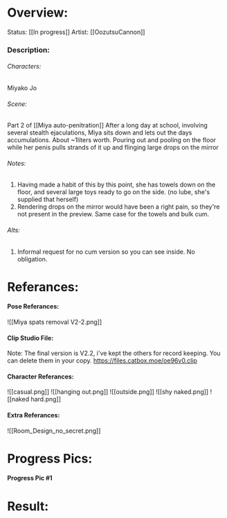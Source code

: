 # Overview:
Status: [[In progress]]
Artist: [[OozutsuCannon]]
### Description:

###### Characters:
Miyako Jo
###### Scene:
Part 2 of [[Miya auto-penitration]]
After a long day at school, involving several stealth ejaculations, Miya sits down and lets out the days accumulations. About ~1liters worth. Pouring out and pooling on the floor while her penis pulls strands of it up and flinging large drops on the mirror
###### Notes:
1. Having made a  habit of this by this point, she has towels down on the floor, and several large toys ready to go on the side. (no lube, she's supplied that herself)
2.  Rendering drops on the mirror would have been a right pain, so they're not present in the preview. Same case for the towels and bulk cum.

###### Alts:
1.  Informal request for no cum version so you can see inside. No obligation.
# Referances:

#### Pose Referances:
![[Miya spats removal V2-2.png]]
#### Clip Studio File:
Note: The final version is V2.2, i've kept the others for record keeping. You can delete them in your copy.
https://files.catbox.moe/oe96v0.clip
#### Character Referances:
![[casual.png]]
![[hanging out.png]]
![[outside.png]]
![[shy naked.png]]
![[naked hard.png]]
#### Extra Referances:
![[Room_Design_no_secret.png]]

# Progress Pics:
#### Progress Pic #1
# Result:

